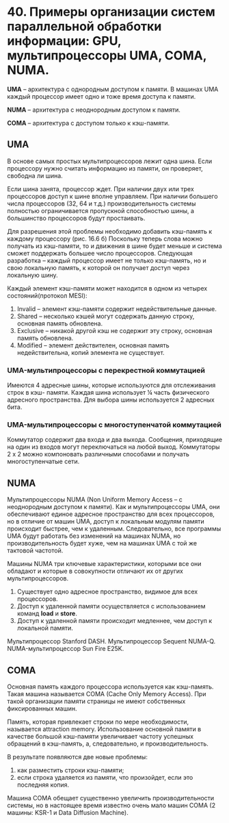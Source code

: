 # 40. Примеры организации систем параллельной обработки информации: GPU, мультипроцессоры UMA, COMA, NUMA.

**UMA** – архитектура с однородным доступом к памяти. В машинах UMA каждый процессор имеет одно и тоже время доступа к памяти.

**NUMA**  – архитектура с неоднородным доступом к памяти.

**COMA**  – архитектура с доступом только к кэш-памяти.

## UMA

В основе самых простых мультипроцессоров лежит одна шина. Если процессору нужно считать информацию из памяти, он проверяет, свободна ли шина.

Если шина занята, процессор ждет. При наличии двух или трех процессоров доступ к шине вполне управляем. При наличии большего числа процессоров (32, 64 и т.д.) производительность системы полностью ограничивается пропускной способностью шины, а большинство процессоров будут простаивать.

Для разрешения этой проблемы необходимо добавить кэш-память к каждому процессору (рис. 16.6 б) Поскольку теперь слова можно получать из кэш-памяти, то и движения в шине будет меньше и система сможет поддержать большее число процессоров.  Следующая разработка – каждый процессор имеет не только кэш-память, но и свою локальную память, к которой он получает доступ через локальную шину.

Каждый элемент кэш-памяти может находится в одном из четырех состояний(протокол MESI): 

1. Invalid – элемент кэш-памяти содержит недействительные данные. 
2. Shared – несколько кэшей могут содержать данную строку, основная память  обновлена. 
3. Exclusive – никакой другой кэш не содержит эту строку, основная память обновлена. 
4. Modified – элемент действителен, основная память недействительна, копий элемента не существует. 

### UMA-мультипроцессоры с перекрестной коммутацией

Имеются 4 адресные шины, которые используются для отслеживания строк в кэш- памяти. Каждая шина использует ¼ часть физического адресного  пространства. Для выбора шины используется 2 адресных бита.

### UMA-мультипроцессоры с многоступенчатой коммутацией

Коммутатор содержит два входа и два выхода. Сообщения, приходящие на один из входов могут переключаться на любой выход. Коммутаторы 2 х 2 можно компоновать различными способами и получать многоступенчатые сети.

## NUMA

Мультипроцессоры NUMA (Non Uniform  Memory  Access – с неоднородным доступом к памяти). Как и мультипроцессоры UMA, они обеспечивают единое адресное пространство для всех процессоров, но в отличие от машин UMA, доступ к локальным модулям памяти происходит  быстрее, чем к удаленным. Следовательно, все программы UMA будут  работать без изменений на машинах NUMA, но производительность будет  хуже, чем на машинах UMA с той же тактовой частотой.

Машины NUMA три ключевые характеристики, которыми все они обладают и которые в совокупности отличают их от других мультипроцессоров. 

1. Существует одно адресное пространство, видимое для всех процессоров. 
2. Доступ к удаленной памяти осуществляется с использованием команд **load** и **store**. 
3. Доступ к удаленной памяти происходит медленнее, чем доступ к локальной памяти. 

Мультипроцессор Stanford DASH.
Мультипроцессор Sequent NUMA-Q.
NUMA-мультипроцессор Sun Fire E25K.

## COMA

Основная память каждого процессора используется как кэш-память. Такая машина называется COMA (Cache Only Memory Access). При такой организации памяти страницы не имеют собственных фиксированных машин.

Память, которая привлекает строки по мере необходимости, называется attraction memory. Использование основной памяти в качестве большой кэш-памяти увеличивает частоту успешных обращений в кэш-память, а, следовательно, и производительность.

В результате появляются две новые проблемы:

1. как разместить строки кэш-памяти;
2. если строка удаляется из памяти, что произойдет, если это последняя копия.

Машина COMA обещает существенно увеличить производительности системы, но в настоящее время известно очень мало машин COMA (2 машины: KSR-1 и Data Diffusion Machine).